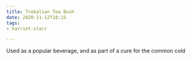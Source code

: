 ```yaml
---
title: Trekalian Tea Bush
date: 2020-11-12T18:15
tags:
- harriet-starr

---
```


Used as a popular beverage, and as part of a cure for the common cold
